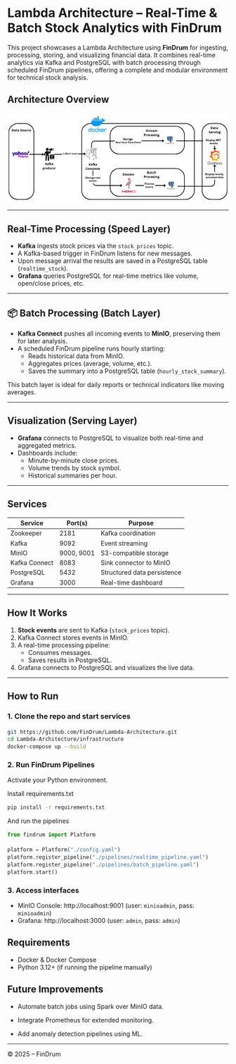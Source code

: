 # Lambda Architecture – Real-Time & Batch Stock Analytics with FinDrum

This project showcases a Lambda Architecture using **FinDrum** for ingesting, processing, storing, and visualizing financial data. It combines real-time analytics via Kafka and PostgreSQL with batch processing through scheduled FinDrum pipelines, offering a complete and modular environment for technical stock analysis.

## Architecture Overview

![Architecture](./imgs/architecture.png)

---

## Real-Time Processing (Speed Layer)

- **Kafka** ingests stock prices via the `stock_prices` topic.
- A Kafka-based trigger in FinDrum listens for new messages.
- Upon message arrival the results are saved in a PostgreSQL table (`realtime_stock`).
- **Grafana** queries PostgreSQL for real-time metrics like volume, open/close prices, etc.

---

## 📦 Batch Processing (Batch Layer)

- **Kafka Connect** pushes all incoming events to **MinIO**, preserving them for later analysis.
- A scheduled FinDrum pipeline runs hourly starting:
  - Reads historical data from MinIO.
  - Aggregates prices (average, volume, etc.).
  - Saves the summary into a PostgreSQL table (`hourly_stock_summary`).

This batch layer is ideal for daily reports or technical indicators like moving averages.

---

## Visualization (Serving Layer)

- **Grafana** connects to PostgreSQL to visualize both real-time and aggregated metrics.
- Dashboards include:
  - Minute-by-minute close prices.
  - Volume trends by stock symbol.
  - Historical summaries per hour.

---

## Services

| Service       | Port(s)    | Purpose                     |
| ------------- | ---------- | --------------------------- |
| Zookeeper     | 2181       | Kafka coordination          |
| Kafka         | 9092       | Event streaming             |
| MinIO         | 9000, 9001 | S3-compatible storage       |
| Kafka Connect | 8083       | Sink connector to MinIO     |
| PostgreSQL    | 5432       | Structured data persistence |
| Grafana       | 3000       | Real-time dashboard         |

---

## How It Works

1. **Stock events** are sent to Kafka (`stock_prices` topic).
2. Kafka Connect stores events in MinIO.
3. A real-time processing pipeline:
   - Consumes messages.
   - Saves results in PostgreSQL.
4. Grafana connects to PostgreSQL and visualizes the live data.

---

## How to Run

### 1. Clone the repo and start services

```bash
git https://github.com/FinDrum/Lambda-Architecture.git
cd Lambda-Architecture/infrastructure
docker-compose up --build
```

### 2. Run FinDrum Pipelines

Activate your Python environment.

Install requirements.txt

```bash
pip install -r requirements.txt
```

And run the pipelines

```python
from findrum import Platform

platform = Platform("./config.yaml")
platform.register_pipeline("./pipelines/realtime_pipeline.yaml")
platform.register_pipeline("./pipelines/batch_pipeline.yaml")
platform.start()
```

### 3. Access interfaces

- MinIO Console: http://localhost:9001 (user: `minioadmin`, pass: `minioadmin`)
- Grafana: http://localhost:3000 (user: `admin`, pass: `admin`)

## Requirements

- Docker & Docker Compose
- Python 3.12+ (if running the pipeline manually)

## Future Improvements

- Automate batch jobs using Spark over MinIO data.

- Integrate Prometheus for extended monitoring.

- Add anomaly detection pipelines using ML.

---

© 2025 – FinDrum
